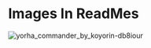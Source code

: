  # Images In ReadMes
 
 ![yorha_commander_by_koyorin-db8iour](https://user-images.githubusercontent.com/22186003/32454971-dc724c86-c331-11e7-8a4e-2b46c20ea59c.jpg)


